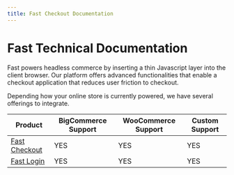 ```yaml
---
title: Fast Checkout Documentation
---
```


# Fast Technical Documentation

Fast powers headless commerce by inserting a thin Javascript layer into the client browser. Our platform offers advanced functionalities that enable a checkout application that reduces user friction to checkout. 

Depending how your online store is currently powered, we have several offerings to integrate.

| Product | BigCommerce Support | WooCommerce Support | Custom Support |
| ------- | ------------------- | ------------------- | ------ |
| [Fast Checkout](/developer-portal/fast-checkout/) | YES | YES | YES |
| [Fast Login](/developer-portal/fast-login/) | YES | YES | YES |


